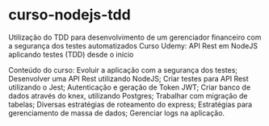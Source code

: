 # curso-nodejs-tdd
Utilização do TDD para desenvolvimento de um gerenciador financeiro com a segurança dos testes automatizados
Curso Udemy: API Rest em NodeJS aplicando testes (TDD) desde o início

Conteúdo do curso: 
	Evoluir a aplicação com a segurança dos testes;
	Desenvolver uma API Rest utilizando NodeJS;
	Criar testes para API Rest utilizando o Jest;
	Autenticação e geração de Token JWT;
	Criar banco de dados através do knex, utilizando Postgres;
	Trabalhar com migração de tabelas;
	Diversas estratégias de roteamento do express;
	Estratégias para gerenciamento de massa de dados;
	Gerenciar logs na aplicação.
